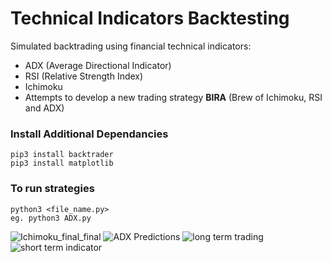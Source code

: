 # Technical Indicators Backtesting
Simulated backtrading using financial technical indicators:
- ADX (Average Directional Indicator)
- RSI (Relative Strength Index)
- Ichimoku
- Attempts to develop a new trading strategy **BIRA** (Brew of Ichimoku, RSI and ADX)

### Install Additional Dependancies
```
pip3 install backtrader
pip3 install matplotlib
```

### To run strategies
```
python3 <file_name.py>
eg. python3 ADX.py
```


![Ichimoku_final_final](https://user-images.githubusercontent.com/36476228/74099191-f6e1ab80-4b46-11ea-849f-52401c507999.png)
![ADX Predictions](https://user-images.githubusercontent.com/36476228/74099199-03660400-4b47-11ea-9039-9436a5844457.png)
![long term trading](https://user-images.githubusercontent.com/36476228/74099200-052fc780-4b47-11ea-8da7-b93c06e49031.png)
![short term indicator](https://user-images.githubusercontent.com/36476228/74099203-06f98b00-4b47-11ea-839f-dcb3a7c97ad3.png)
